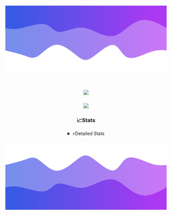 ![Header](./header.png)
<div align="center">

<h1 align="center">
  <a href="https://git.io/typing-svg">
    <img src="https://readme-typing-svg.herokuapp.com/?lines=Hello,+There!+%F0%9F%91%8B;This+is+chicho.;Owner+on+Ocean;&center=true&size=25">
  </a>
</h1>
  
<p align="center">
  <img src="https://lanyard.cnrad.dev/api/852683595378196480" />
</p>

### 📈Stats
<details>
    <summary> ⚡Detailed Stats</summary>
    <br/>

<!--START_SECTION:waka-->
![Code Time](http://img.shields.io/badge/Code%20Time-906%20hrs-blue)

![Profile Views](http://img.shields.io/badge/Profile%20Views-11-blue)

**🐱 My GitHub Data** 

> 📦 83.4 kB Used in GitHub's Storage 
 > 
> 🏆 29 Contributions in the Year 2024
 > 
> 🚫 Not Opted to Hire
 > 
> 📜 15 Public Repositories 
 > 
> 🔑 9 Private Repositories 
 > 
**I'm a Night 🦉** 

```text
🌞 Morning                25 commits          ██░░░░░░░░░░░░░░░░░░░░░░░   06.11 % 
🌆 Daytime                66 commits          ████░░░░░░░░░░░░░░░░░░░░░   16.14 % 
🌃 Evening                174 commits         ███████████░░░░░░░░░░░░░░   42.54 % 
🌙 Night                  144 commits         █████████░░░░░░░░░░░░░░░░   35.21 % 
```
📅 **I'm Most Productive on Tuesday** 

```text
Monday                   26 commits          ██░░░░░░░░░░░░░░░░░░░░░░░   06.36 % 
Tuesday                  112 commits         ███████░░░░░░░░░░░░░░░░░░   27.38 % 
Wednesday                81 commits          █████░░░░░░░░░░░░░░░░░░░░   19.80 % 
Thursday                 63 commits          ████░░░░░░░░░░░░░░░░░░░░░   15.40 % 
Friday                   47 commits          ███░░░░░░░░░░░░░░░░░░░░░░   11.49 % 
Saturday                 43 commits          ███░░░░░░░░░░░░░░░░░░░░░░   10.51 % 
Sunday                   37 commits          ██░░░░░░░░░░░░░░░░░░░░░░░   09.05 % 
```


📊 **This Week I Spent My Time On** 

```text
🕑︎ Time Zone: America/Argentina/Buenos_Aires

💬 Programming Languages: 
Python                   52 mins             ████████░░░░░░░░░░░░░░░░░   33.87 % 
JavaScript               44 mins             ███████░░░░░░░░░░░░░░░░░░   29.13 % 
HTML                     29 mins             █████░░░░░░░░░░░░░░░░░░░░   18.97 % 
Bash                     27 mins             █████░░░░░░░░░░░░░░░░░░░░   18.03 % 

🔥 Editors: 
Cursor                   2 hrs 10 mins       █████████████████████░░░░   84.65 % 
VS Code                  23 mins             ████░░░░░░░░░░░░░░░░░░░░░   15.35 % 

🐱‍💻 Projects: 
Unknown Project          2 hrs 33 mins       █████████████████████████   100.00 % 

💻 Operating System: 
Windows                  2 hrs 33 mins       █████████████████████████   100.00 % 
```

**I Mostly Code in JavaScript** 

```text
JavaScript               8 repos             ███████░░░░░░░░░░░░░░░░░░   26.67 % 
HTML                     7 repos             ██████░░░░░░░░░░░░░░░░░░░   23.33 % 
Astro                    1 repo              █░░░░░░░░░░░░░░░░░░░░░░░░   03.33 % 
TypeScript               1 repo              █░░░░░░░░░░░░░░░░░░░░░░░░   03.33 % 
SCSS                     1 repo              █░░░░░░░░░░░░░░░░░░░░░░░░   03.33 % 
```




 Last Updated on 31/12/2024 20:16:05 UTC
<!--END_SECTION:waka-->
</details>

![Footer](./footer.png)
